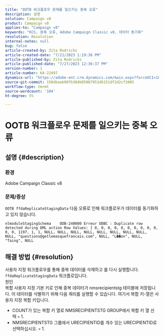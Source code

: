 ```yaml
---
title: "OOTB 워크플로우 문제를 일으키는 중복 오류"
description: 설명
solution: Campaign v8
product: Campaign v8
applies-to: "Campaign v8"
keywords: "KCS, 중복 오류, Adobe Campaign Classic v8, 데이터 동기화"
resolution: Resolution
internal-notes: null
bug: false
article-created-by: Zita Rodricks
article-created-date: "7/21/2023 1:19:36 PM"
article-published-by: Zita Rodricks
article-published-date: "7/27/2023 12:36:37 PM"
version-number: 1
article-number: KA-22497
dynamics-url: "https://adobe-ent.crm.dynamics.com/main.aspx?forceUCI=1&pagetype=entityrecord&etn=knowledgearticle&id=7bfa0e37-c927-ee11-9966-6045bd0065b6"
source-git-commit: 158dbaab98fb384b05887951d6151df2d2cf2005
workflow-type: tm+mt
source-wordcount: '104'
ht-degree: 5%

---
```


# OOTB 워크플로우 문제를 일으키는 중복 오류

## 설명 {#description}


### 환경

Adobe Campaign Classic v8

### 문제/증상

`OOTB ffdaReplicateStagingData` 다음 오류로 인해 워크플로우가 데이터를 동기화하고 있지 않습니다.

`nlmoduleStagingSchema    ODB-240000 Erreur ODBC : Duplicate row detected during DML action Row Values: [ 0, 0, 0, 0, 0, 0, 0, 0, 0, 0, 0, 0, 1197, 1, 1, NULL, NULL, NULL, NULL, NULL, NULL, NULL, NULL, NULL, "questions@getlemasquefrancais.com", NULL, "L��on", NULL, "Taing", NULL`




## 해결 방법 {#resolution}


사용자 지정 워크플로우를 통해 중복 데이터를 삭제하고 를 다시 실행합니다. `ffdaReplicateStagingData` 워크플로입니다.
<br>원인 <br>
복합 사용자 지정 기본 키로 인해 중복 데이터가 nmsrecipientstg 테이블에 저장됩니다. 이 데이터를 식별하기 위해 다음 쿼리를 실행할 수 있습니다. 여기서 복합 키-열은 사용자 지정 복합 키입니다.

- COUNT가 있는 복합 키 열로 NMSRECIPIENTSTG GROUP에서 복합 키 열 선택 `>`  1.
- NMSRECIPIENTSTG 그룹에서 URECIPIENTID를 개수 있는 URECIPIENTID로 선택하십시오. `>`  1.



